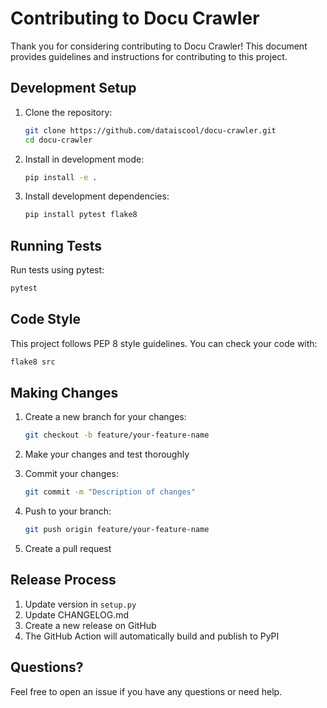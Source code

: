 # Contributing to Docu Crawler

Thank you for considering contributing to Docu Crawler! This document provides guidelines and instructions for contributing to this project.

## Development Setup

1. Clone the repository:
   ```bash
   git clone https://github.com/dataiscool/docu-crawler.git
   cd docu-crawler
   ```

2. Install in development mode:
   ```bash
   pip install -e .
   ```

3. Install development dependencies:
   ```bash
   pip install pytest flake8
   ```

## Running Tests

Run tests using pytest:
```bash
pytest
```

## Code Style

This project follows PEP 8 style guidelines. You can check your code with:
```bash
flake8 src
```

## Making Changes

1. Create a new branch for your changes:
   ```bash
   git checkout -b feature/your-feature-name
   ```

2. Make your changes and test thoroughly

3. Commit your changes:
   ```bash
   git commit -m "Description of changes"
   ```

4. Push to your branch:
   ```bash
   git push origin feature/your-feature-name
   ```

5. Create a pull request

## Release Process

1. Update version in `setup.py`
2. Update CHANGELOG.md
3. Create a new release on GitHub
4. The GitHub Action will automatically build and publish to PyPI

## Questions?

Feel free to open an issue if you have any questions or need help.